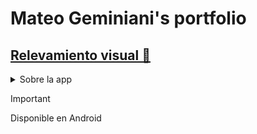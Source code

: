 # Mateo Geminiani's portfolio

## [Relevamiento visual 🏡](https://mat30gg.github.io/rel_vis/)

<details>
  <summary>Sobre la app</summary> 
  
  Realiza comentarios y sugerencias sobre el edificio con esta app!
  
  Con esta app podras:
  - 📸 Tomar fotos del edificio y realizar un comentario de este.
  - ⭐ Marcar como favorito posteos de otros usuarios.
  - 📊 Ver estadisticas de las publicaciones.
</details>

> [!IMPORTANT]
> Disponible en Android
